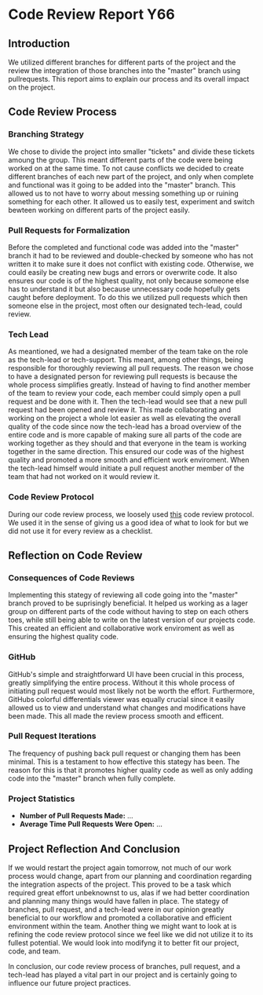 # Code Review Report Y66

## Introduction

We utilized different branches for different parts of the project and the review the integration of those branches into the "master" branch using pullrequests. This report aims to explain our process and its overall impact on the project.

## Code Review Process


### Branching Strategy

We chose to divide the project into smaller "tickets" and divide these tickets amoung the group. This meant different parts of the code were being worked on at the same time. To not cause conflicts we decided to create different branches of each new part of the project, and only when complete and functional was it going to be added into the "master" branch. This allowed us to not have to worry about messing something up or ruining something for each other. It allowed us to easily test, experiment and switch bewteen working on different parts of the project easily.

### Pull Requests for Formalization

Before the completed and functional code was added into the "master" branch it had to be reviewed and double-checked by someone who has not written it to make sure it does not conflict with existing code. Otherwise, we could easily be creating new bugs and errors or overwrite code. It also ensures our code is of the highest quality, not only because someone else has to understand it but also because unnecessary code hopefully gets caught before deployment. To do this we utilized pull requests which then someone else in the project, most often our designated tech-lead, could review.

### Tech Lead 

As meantioned, we had a designated member of the team take on the role as the tech-lead or tech-support. This meant, among other things, being responsible for thoroughly reviewing all pull requests. The reason we chose to have a designated person for reviewing pull requests is because the whole process simplifies greatly. Instead of having to find another member of the team to review your code, each member could simply open a pull request and be done with it. Then the tech-lead would see that a new pull request had been opened and review it. This made collaborating and working on the project a whole lot easier as well as elevating the overall quality of the code since now the tech-lead has a broad overview of the entire code and is more capable of making sure all parts of the code are working together as they should and that everyone in the team is working together in the same direction. This ensured our code was of the highest quality and promoted a more smooth and efficient work enviroment. When the tech-lead himself would initiate a pull request another member of the team that had not worked on it would review it.

### Code Review Protocol

During our code review process, we loosely used [this](https://github.com/IOOPM-UU/ioopm15/blob/master/extramaterial/kodgranskningsprotokoll.pdf) code review protocol. We used it in the sense of giving us a good idea of what to look for but we did not use it for every review as a checklist.

## Reflection on Code Review

### Consequences of Code Reviews

Implementing this stategy of reviewing all code going into the "master" branch proved to be suprisingly beneficial. It helped us working as a lager group on different parts of the code without having to step on each others toes, while still being able to write on the latest version of our projects code. This created an efficient and collaborative work enviroment as well as ensuring the highest quality code.

### GitHub

GitHub's simple and straightforward UI have been crucial in this process, greatly simplifying the entire process. Without it this whole process of initiating pull request would most likely not be worth the effort. Furthermore, GitHubs colorful differentials viewer was equally crucial since it easily allowed us to view and understand what changes and modifications have been made. This all made the review process smooth and efficent.

### Pull Request Iterations

The frequency of pushing back pull request or changing them has been minimal. This is a testament to how effective this stategy has been. The reason for this is that it promotes higher quality code as well as only adding code into the "master" branch when fully complete.

### Project Statistics

<!-- FIXME -->
- **Number of Pull Requests Made:** ...
- **Average Time Pull Requests Were Open:** ...

## Project Reflection And Conclusion

If we would restart the project again tomorrow, not much of our work process would change, apart from our planning and coordination regarding the integration aspects of the project. This proved to be a task which required great effort unbeknownst to us, alas if we had better coordination and planning many things would have fallen in place. The stategy of branches, pull request, and a tech-lead were in our opinion greatly beneficial to our workflow and promoted a collaborative and efficient environment within the team. Another thing we might want to look at is refining the code review protocol since we feel like we did not utilize it to its fullest potential. We would look into modifyng it to better fit our project, code, and team.

In conclusion, our code review process of branches, pull request, and a tech-lead has played a vital part in our project and is certainly going to influence our future project practices.

